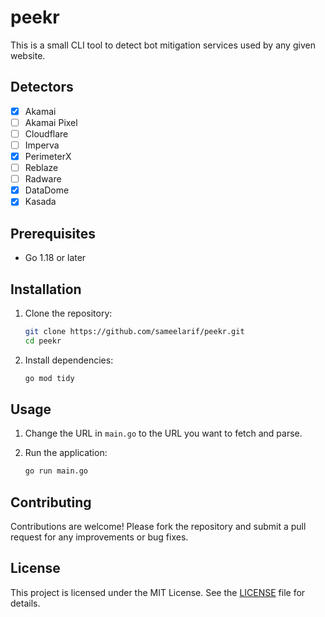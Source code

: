 # peekr

This is a small CLI tool to detect bot mitigation services used by any given website.

## Detectors

- [x] Akamai
- [ ] Akamai Pixel
- [ ] Cloudflare
- [ ] Imperva
- [x] PerimeterX
- [ ] Reblaze
- [ ] Radware
- [x] DataDome
- [x] Kasada

## Prerequisites

- Go 1.18 or later

## Installation

1. Clone the repository:

   ```bash
   git clone https://github.com/sameelarif/peekr.git
   cd peekr
   ```

2. Install dependencies:

   ```bash
   go mod tidy
   ```

## Usage

1. Change the URL in `main.go` to the URL you want to fetch and parse.

2. Run the application:

   ```bash
   go run main.go
   ```

## Contributing

Contributions are welcome! Please fork the repository and submit a pull request for any improvements or bug fixes.

## License

This project is licensed under the MIT License. See the [LICENSE](LICENSE) file for details.
